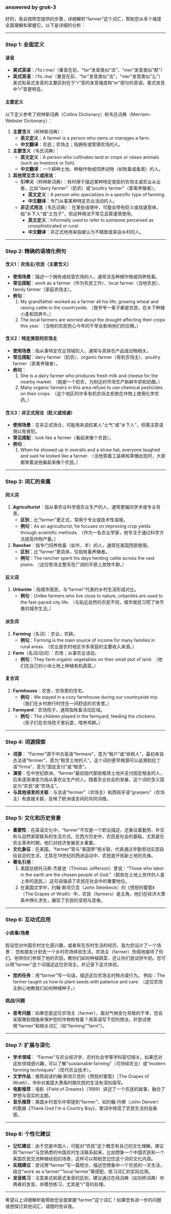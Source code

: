 ### answered by grok-3
好的，我会按照您提供的步骤，详细解析“farmer”这个词汇，帮助您从多个维度全面理解和掌握它。以下是详细的分析：

---

### **Step 1: 全面定义**

#### **读音**
- **美式英语**：/ˈfɑːr.mɚ/（重音在前，"far"发音类似“法”，"mer"发音类似“默”）
- **英式英语**：/ˈfɑː.mə/（重音在前，"far"发音类似“法”，"mer"发音类似“么”）
美式和英式发音的主要区别在于“r”音的发音强度和“er”部分的音调，美式发音中“r”音更明显。

#### **主要定义**
以下定义参考了柯林斯词典（Collins Dictionary）和韦氏词典（Merriam-Webster Dictionary）：
1. **主要含义**（柯林斯词典）：
   - **英文定义**：A farmer is a person who owns or manages a farm.
   - **中文翻译**：农民；农场主；指拥有或管理农场的人。
2. **主要含义**（韦氏词典）：
   - **英文定义**：A person who cultivates land or crops or raises animals (such as livestock or fish).
   - **中文翻译**：一个耕种土地、种植作物或饲养动物（如牲畜或鱼类）的人。
3. **其他常见含义或用法**：
   - **引申义**（柯林斯词典）：有时用于描述某种特定类型的农场主或农业从业者，比如“dairy farmer”（奶农）或“poultry farmer”（家禽养殖者）。
     - **英文定义**：A person who specializes in a specific type of farming.
     - **中文翻译**：专门从事某种特定农业活动的人。
   - **非正式用法**（韦氏词典）：在某些语境中，可能会带有贬义或戏谑意味，指“乡下人”或“土包子”，但这种用法不常见且需谨慎使用。
     - **英文定义**：Informally used to refer to someone perceived as unsophisticated or rural.
     - **中文翻译**：非正式地用来指被认为不精致或来自乡村的人。

---

### **Step 2: 精确的语境化例句**

#### **含义1：农场主/农民（主要含义）**
- **使用场景**：描述一个拥有或经营农场的人，通常涉及种植作物或饲养牲畜。
- **常见搭配**：work as a farmer（作为农民工作）、local farmer（当地农民）、family farmer（家庭农场主）。
- **例句**：
  1. My grandfather worked as a farmer all his life, growing wheat and raising cattle in the countryside.
     （我爷爷一辈子都是农民，在乡下种植小麦和饲养牛。）
  2. The local farmers are worried about the drought affecting their crops this year.
     （当地的农民担心今年的干旱会影响他们的庄稼。）

#### **含义2：特定类型的农场主**
- **使用场景**：指从事特定农业领域的人，通常与具体农产品或动物相关。
- **常见搭配**：dairy farmer（奶农）、organic farmer（有机农场主）、poultry farmer（家禽养殖者）。
- **例句**：
  1. She is a dairy farmer who produces fresh milk and cheese for the nearby market.
     （她是一个奶农，为附近的市场生产新鲜牛奶和奶酪。）
  2. Many organic farmers in this area refuse to use chemical pesticides on their crops.
     （这个地区的许多有机农场主拒绝在作物上使用化学农药。）

#### **含义3：非正式用法（贬义或戏谑）**
- **使用场景**：在非正式场合，可能用来调侃某人“土气”或“乡下人”，但需注意语境以免冒犯。
- **常见搭配**：look like a farmer（看起来像个农民）。
- **例句**：
  1. When he showed up in overalls and a straw hat, everyone laughed and said he looked like a farmer.
     （当他穿着工装裤和草帽出现时，大家都笑着说他看起来像个农民。）

---

### **Step 3: 词汇的亲属**

#### **同义词**
1. **Agriculturist**：指从事农业科学或农业生产的人，通常更偏向学术或专业背景。
   - **区别**：比“farmer”更正式，常用于专业或技术性语境。
   - **例句**：As an agriculturist, he focuses on improving crop yields through scientific methods.
     （作为一名农业学家，他专注于通过科学方法提高作物产量。）
2. **Rancher**：指专门饲养牲畜（如牛、羊）的人，通常在美国西部使用。
   - **区别**：比“farmer”更具体，仅指牲畜养殖者。
   - **例句**：The rancher spent his days herding cattle across the vast plains.
     （这位牧场主整天在广阔的平原上放牧牛群。）

#### **反义词**
1. **Urbanite**：指城市居民，与“farmer”代表的乡村生活形成对比。
   - **例句**：Unlike farmers who live close to nature, urbanites are used to the fast-paced city life.
     （与贴近自然的农民不同，城市居民习惯了快节奏的城市生活。）

#### **派生词**
1. **Farming**（名词）：农业，农耕。
   - **例句**：Farming is the main source of income for many families in rural areas.
     （农业是农村地区许多家庭的主要收入来源。）
2. **Farm**（名词/动词）：农场；从事农业活动。
   - **例句**：They farm organic vegetables on their small plot of land.
     （他们在自己的小块土地上种植有机蔬菜。）

#### **复合词**
1. **Farmhouse**：农舍，农场里的住宅。
   - **例句**：We stayed in a cozy farmhouse during our countryside trip.
     （我们在乡村旅行时住在一间舒适的农舍里。）
2. **Farmyard**：农场院子，通常指牲畜活动区域。
   - **例句**：The children played in the farmyard, feeding the chickens.
     （孩子们在农场院子里玩耍，喂养鸡群。）

---

### **Step 4: 词源探索**

- **词源**： “Farmer”源于中古英语“fermere”，意为“租户”或“收税人”，最初来自古法语“fermier”，意为“租赁土地的人”。这个词的更早根源可以追溯到拉丁语“firma”，意为“固定支付”或“租赁”。
- **演变**：在中世纪欧洲，“farmer”最初指代那些租赁土地并支付固定租金的人，后来逐渐演变为指从事农业生产的人。随着农业社会的发展，这个词的含义固定为“农民”或“农场主”。
- **与其他语言的关联**：与法语“fermier”（农场主）和西班牙语“granjero”（农场主）有直接关联，反映了欧洲语言间的共同词根。

---

### **Step 5: 文化和历史背景**

- **重要性**：在英语文化中，“farmer”不仅是一个职业描述，还象征着勤劳、朴实和与自然紧密联系的生活方式。在西方历史中，农民是社会的基础，尤其是在农业革命时期，他们对经济发展至关重要。
- **文化象征**：在美国，“farmer”常与“美国梦”相关联，代表通过辛勤劳动实现自给自足的生活，尤其在19世纪的西进运动中，农民是开拓新土地的先锋。
- **著名引用**：
  1. 美国总统托马斯·杰斐逊（Thomas Jefferson）曾说：“Those who labor in the earth are the chosen people of God.”（那些在土地上劳作的人是上帝的选民。）这句话强调了农民在社会中的重要地位。
  2. 在美国文学中，约翰·斯坦贝克（John Steinbeck）的《愤怒的葡萄》（The Grapes of Wrath）中，农民（farmers）是主角，他们在经济大萧条中挣扎求生，展现了农民的坚韧与苦难。

---

### **Step 6: 互动式应用**

#### **小故事/场景**
假设您对中国农村文化感兴趣，或者有在农村生活的经历，我为您设计了一个场景：
您和朋友计划去一个乡村农场体验生活，农场主（farmer）热情地接待了你们。他带你们参观了他的农田，教你们如何种植蔬菜，还让你们尝试挤牛奶。您可以用“farmer”这个词描述这位农场主，并记录下这次体验。
- **您的任务**：用“farmer”写一句话，描述这位农场主的特点或行为。
  例如：The farmer taught us how to plant seeds with patience and care.
  （这位农场主耐心地教我们如何种植种子。）

#### **挑战/问题**
- **思考问题**：如果您是这位农场主（farmer），面对气候变化导致的干旱，您会采取哪些措施来保护您的作物和牲畜？用英语写下您的想法，并尝试使用“farmer”和相关词汇（如“farming”“farm”）。

---

### **Step 7: 扩展与深化**

- **学术领域**： “Farmer”与农业经济学、农村社会学等学科密切相关。如果您对这些领域感兴趣，可以了解“sustainable farming”（可持续农业）或“modern farming techniques”（现代农业技术）。
- **文学作品**：推荐阅读约翰·斯坦贝克的《愤怒的葡萄》（The Grapes of Wrath），书中对美国大萧条时期农民的生活有深刻描写。
- **电影推荐**：电影《Field of Dreams》（1989）讲述了一个农民的故事，融合了梦想与现实的主题。
- **音乐推荐**：美国乡村音乐中常提到“farmer”，如约翰·丹佛（John Denver）的歌曲《Thank God I'm a Country Boy》，歌词中体现了农民生活的自豪感。

---

### **Step 8: 个性化建议**

- **记忆建议**：由于您是中国人，可能对“农民”这个概念有自己的文化理解。建议将“farmer”与您熟悉的中国农村生活联系起来，比如想象一个中国农民和一个美国农民交流种植经验的场景，这样可以帮助您记住这个词的文化内涵。
- **实践建议**：尝试用“farmer”写一篇短文，描述您想象中一个农民的一天生活，结合“work as a farmer”“local farmer”等搭配，练习词汇的实际应用。
- **发音练习**：注意美式和英式发音的区别，建议通过在线词典（如剑桥词典）听两者的发音，并模仿练习，尤其是“r”音的处理。

---

希望以上详细解析能帮助您全面掌握“farmer”这个词汇！如果您有进一步的问题或想探讨其他词汇，请随时告诉我。
